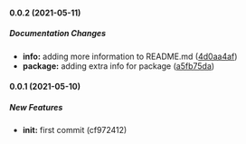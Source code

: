 #### 0.0.2 (2021-05-11)

##### Documentation Changes

* **info:**  adding more information to README.md ([4d0aa4af](https://github.com/danestves/slidev-theme-flayyer/commit/4d0aa4af35468a408c1d6408c74fe05ed51de6e4))
* **package:**  adding extra info for package ([a5fb75da](https://github.com/danestves/slidev-theme-flayyer/commit/a5fb75da06aeed4d6a792c2b0f11a9413c693ebd))

#### 0.0.1 (2021-05-10)

##### New Features

* **init:**  first commit (cf972412)

